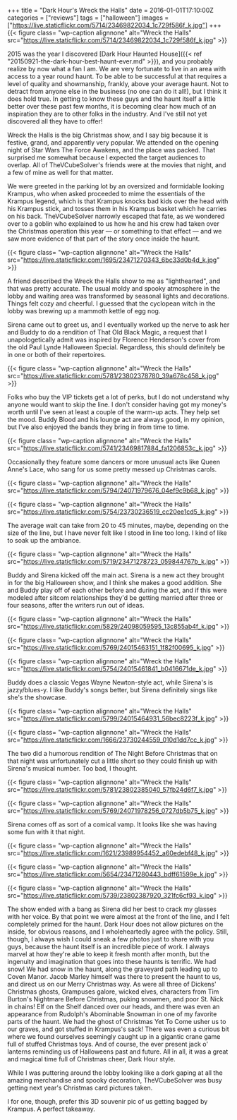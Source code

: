 +++
title = "Dark Hour's Wreck the Halls"
date = 2016-01-01T17:10:00Z
categories = ["reviews"]
tags = ["halloween"]
images = ["https://live.staticflickr.com/5714/23469822034_1c729f586f_k.jpg"]
+++
{{< figure class= "wp-caption alignnone" alt="Wreck the Halls" src="https://live.staticflickr.com/5714/23469822034_1c729f586f_k.jpg" >}}

2015 was the year I discovered [Dark Hour Haunted House]({{< ref "20150921-the-dark-hour-best-haunt-ever.md" >}}), and you probably realize by now what a fan I am. We are very fortunate to live in an area with access to a year round haunt. To be able to be successful at that requires a level of quality and showmanship, frankly, above your average haunt. Not to detract from anyone else in the business (no one can do it all!), but I think it does hold true. In getting to know these guys and the haunt itself a little better over these past few months, it is becoming clear how much of an inspiration they are to other folks in the industry. And I've still not yet discovered all they have to offer!

<!--more-->

Wreck the Halls is the big Christmas show, and I say big because it is festive, grand, and apparently very popular. We attended on the opening night of Star Wars The Force Awakens, and the place was packed. That surprised me somewhat because I expected the target audiences to overlap. All of TheVCubeSolver's friends were at the movies that night, and a few of mine as well for that matter.

We were greeted in the parking lot by an oversized and formidable looking Krampus, who when asked proceeded to mime the essentials of the Krampus legend, which is that Krampus knocks bad kids over the head with his Krampus stick, and tosses them in his Krampus basket which he carries on his back. TheVCubeSolver narrowly escaped that fate, as we wondered over to a goblin who explained to us how he and his crew had taken over the Christmas operation this year — or something to that effect — and we saw more evidence of that part of the story once inside the haunt.

{{< figure class= "wp-caption alignnone" alt="Wreck the Halls" src="https://live.staticflickr.com/1695/23471270343_6bc33d0b4d_k.jpg" >}}

A friend described the Wreck the Halls show to me as "lighthearted", and that was pretty accurate. The usual moldy and spooky atmosphere in the lobby and waiting area was transformed by seasonal lights and decorations. Things felt cozy and cheerful. I guessed that the cyclopean witch in the lobby was brewing up a mammoth kettle of egg nog.

Sirena came out to greet us, and I eventually worked up the nerve to ask her and Buddy to do a rendition of That Old Black Magic, a request that I unapologetically admit was inspired by Florence Henderson's cover from the old Paul Lynde Halloween Special. Regardless, this should definitely be in one or both of their repertoires.

{{< figure class= "wp-caption alignnone" alt="Wreck the Halls" src="https://live.staticflickr.com/5781/23802378780_39a678c458_k.jpg" >}}

Folks who buy the VIP tickets get a lot of perks, but I do not understand why anyone would want to skip the line. I don't consider having got my money's worth until I've seen at least a couple of the warm-up acts. They help set the mood. Buddy Blood and his lounge act are always good, in my opinion, but I've also enjoyed the bands they bring in from time to time.

{{< figure class= "wp-caption alignnone" alt="Wreck the Halls" src="https://live.staticflickr.com/5741/23469817884_fa1206853c_k.jpg" >}}

Occasionally they feature some dancers or more unusual acts like Queen Anne's Lace, who sang for us some pretty messed up Christmas carols. 

{{< figure class= "wp-caption alignnone" alt="Wreck the Halls" src="https://live.staticflickr.com/5794/24071979676_04ef9c9b68_k.jpg" >}}

{{< figure class= "wp-caption alignnone" alt="Wreck the Halls" src="https://live.staticflickr.com/5754/23730236519_cc20ee1cd5_k.jpg" >}}

The average wait can take from 20 to 45 minutes, maybe, depending on the size of the line, but I have never felt like I stood in line too long. I kind of like to soak up the ambiance.

{{< figure class= "wp-caption alignnone" alt="Wreck the Halls" src="https://live.staticflickr.com/5719/23471278723_059844767b_k.jpg" >}}

Buddy and Sirena kicked off the main act. Sirena is a new act they brought in for the big Halloween show, and I think she makes a good addition. She and Buddy play off of each other before and during the act, and if this were modeled after sitcom relationships they'd be getting married after three or four seasons, after the writers run out of ideas.

{{< figure class= "wp-caption alignnone" alt="Wreck the Halls" src="https://live.staticflickr.com/5829/24098059595_13c855ab4f_k.jpg" >}}

{{< figure class= "wp-caption alignnone" alt="Wreck the Halls" src="https://live.staticflickr.com/5769/24015463151_1f82f00695_k.jpg" >}}

{{< figure class= "wp-caption alignnone" alt="Wreck the Halls" src="https://live.staticflickr.com/5754/24015461841_b0416671de_k.jpg" >}}

Buddy does a classic Vegas Wayne Newton-style act, while Sirena's is jazzy/blues-y. I like Buddy's songs better, but Sirena definitely sings like she's the showcase.

{{< figure class= "wp-caption alignnone" alt="Wreck the Halls" src="https://live.staticflickr.com/5799/24015464931_56bec8223f_k.jpg" >}}

{{< figure class= "wp-caption alignnone" alt="Wreck the Halls" src="https://live.staticflickr.com/1666/23730244559_010d1dd7cc_k.jpg" >}}

The two did a humorous rendition of The Night Before Christmas that on that night was unfortunately cut a little short so they could finish up with Sirena's musical number. Too bad, I thought.

{{< figure class= "wp-caption alignnone" alt="Wreck the Halls" src="https://live.staticflickr.com/5781/23802385040_57fb24d6f7_k.jpg" >}}

{{< figure class= "wp-caption alignnone" alt="Wreck the Halls" src="https://live.staticflickr.com/5769/24071978256_0727db5b75_k.jpg" >}}

Sirena comes off as sort of a comical vamp. It looks like she was having some fun with it that night.

{{< figure class= "wp-caption alignnone" alt="Wreck the Halls" src="https://live.staticflickr.com/1621/23989954452_a60edebf48_k.jpg" >}}

{{< figure class= "wp-caption alignnone" alt="Wreck the Halls" src="https://live.staticflickr.com/5654/23471280443_bdff61599e_k.jpg" >}}

{{< figure class= "wp-caption alignnone" alt="Wreck the Halls" src="https://live.staticflickr.com/5739/23802387920_321fc6cf93_k.jpg" >}}

The show ended with a bang as Sirena did her best to crack my glasses with her voice. By that point we were almost at the front of the line, and I felt completely primed for the haunt. Dark Hour does not allow pictures on the inside, for obvious reasons, and I wholeheartedly agree with the policy. Still, though, I always wish I could sneak a few photos just to share with you guys, because the haunt itself is an incredible piece of work. I always marvel at how they're able to keep it fresh month after month, but the ingenuity and imagination that goes into these haunts is terrific. We had snow! We had snow in the haunt, along the graveyard path leading up to Coven Manor. Jacob Marley himself was there to present the haunt to us, and direct us on our Merry Christmas way. As were all three of Dickens' Christmas ghosts, Grampuses galore, wicked elves, characters from Tim Burton's Nightmare Before Christmas, puking snowmen, and poor St. Nick in chains! Elf on the Shelf danced over our heads, and there was even an appearance from Rudolph's Abominable Snowman in one of my favorite parts of the haunt. We had the ghost of Christmas Yet To Come usher us to our graves, and got stuffed in Krampus's sack! There was even a curious bit where we found ourselves seemingly caught up in a gigantic crane game full of stuffed Christmas toys. And of course, the ever present jack o' lanterns reminding us of Halloweens past and future. All in all, it was a great and magical time full of Christmas cheer, Dark Hour style.

While I was puttering around the lobby looking like a dork gaping at all the amazing merchandise and spooky decoration, TheVCubeSolver was busy getting next year's Christmas card pictures taken.

I for one, though, prefer this 3D souvenir pic of us getting bagged by Krampus. A perfect takeaway.
